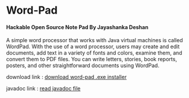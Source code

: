 # Word-Pad

#### Hackable Open Source Note Pad By Jayashanka Deshan

A simple word processor that works with Java virtual machines is called WordPad. With the use of a word processor, users may create and edit documents, add text in a variety of fonts and colors, examine them, and convert them to PDF files. You can write letters, stories, book reports, posters, and other straightforward documents using WordPad.

download link : [download word-pad .exe installer](https://github.com/Deshan555/Word_Pad-Java/releases/download/v0.1.0-alpha/Word.Pad.exe)

javadoc link : [read javadoc file](https://deshan555.github.io/Word_Pad-Java/)
